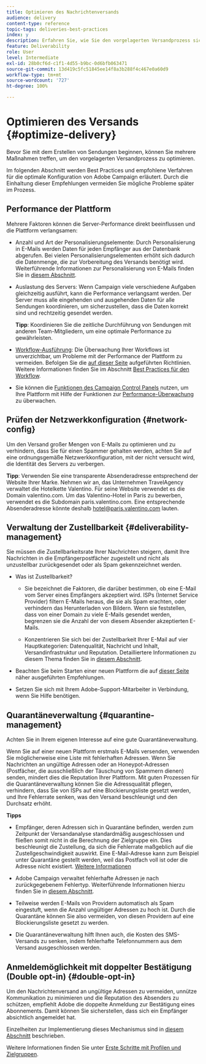 ```yaml
---
title: Optimieren des Nachrichtenversands
audience: delivery
content-type: reference
topic-tags: deliveries-best-practices
index: y
description: Erfahren Sie, wie Sie den vorgelagerten Versandprozess sichern und optimieren.
feature: Deliverability
role: User
level: Intermediate
exl-id: 28b0cf6d-c1f1-4d55-b9bc-0d6bfb063471
source-git-commit: 13d419c5fc51845ee14f8a3b288f4c467e0a60d9
workflow-type: tm+mt
source-wordcount: '727'
ht-degree: 100%

---
```


# Optimieren des Versands {#optimize-delivery}

Bevor Sie mit dem Erstellen von Sendungen beginnen, können Sie mehrere Maßnahmen treffen, um den vorgelagerten Versandprozess zu optimieren.

Im folgenden Abschnitt werden Best Practices und empfohlene Verfahren für die optimale Konfiguration von Adobe Campaign erläutert. Durch die Einhaltung dieser Empfehlungen vermeiden Sie mögliche Probleme später im Prozess.

## Performance der Plattform

Mehrere Faktoren können die Server-Performance direkt beeinflussen und die Plattform verlangsamen:

* Anzahl und Art der Personalisierungselemente: Durch Personalisierung in E-Mails werden Daten für jeden Empfänger aus der Datenbank abgerufen. Bei vielen Personalisierungselementen erhöht sich dadurch die Datenmenge, die zur Vorbereitung des Versands benötigt wird.  Weiterführende Informationen zur Personalisierung von E-Mails finden Sie in [diesem Abschnitt](../../designing/using/personalization.md).

* Auslastung des Servers: Wenn Campaign viele verschiedene Aufgaben gleichzeitig ausführt, kann die Performance verlangsamt werden. Der Server muss alle eingehenden und ausgehenden Daten für alle Sendungen koordinieren, um sicherzustellen, dass die Daten korrekt sind und rechtzeitig gesendet werden.

  **Tipp**: Koordinieren Sie die zeitliche Durchführung von Sendungen mit anderen Team-Mitgliedern, um eine optimale Performance zu gewährleisten.

* [Workflow-Ausführung](../../automating/using/about-workflow-execution.md): Die Überwachung Ihrer Workflows ist unverzichtbar, um Probleme mit der Performance der Plattform zu vermeiden. Befolgen Sie die [auf dieser Seite](../../automating/using/monitoring-workflow-execution.md) aufgeführten Richtlinien. Weitere Informationen finden Sie im Abschnitt [Best Practices für den Workflow](../../automating/using/best-practices-workflows.md).

* Sie können die [Funktionen des Campaign Control Panels](https://experienceleague.adobe.com/docs/control-panel/using/discover-control-panel/key-features.html?lang=de) nutzen, um Ihre Plattform mit Hilfe der Funktionen zur [Performance-Überwachung](https://experienceleague.adobe.com/docs/control-panel/using/performance-monitoring/about-performance-monitoring.html?lang=de) zu überwachen.

## Prüfen der Netzwerkkonfiguration {#network-config}

Um den Versand großer Mengen von E-Mails zu optimieren und zu verhindern, dass Sie für einen Spammer gehalten werden, achten Sie auf eine ordnungsgemäße Netzwerkkonfiguration, mit der nicht versucht wird, die Identität des Servers zu verbergen.

**Tipp**: Verwenden Sie eine transparente Absenderadresse entsprechend der Website Ihrer Marke. Nehmen wir an, das Unternehmen TravelAgency verwaltet die Hotelkette Valentino. Für seine Website verwendet es die Domain valentino.com. Um das Valentino-Hotel in Paris zu bewerben, verwendet es die Subdomain paris.valentino.com. Eine entsprechende Absenderadresse könnte deshalb hotel@paris.valentino.com lauten.

## Verwaltung der Zustellbarkeit {#deliverability-management}

Sie müssen die Zustellbarkeitsrate Ihrer Nachrichten steigern, damit Ihre Nachrichten in die Empfängerpostfächer zugestellt und nicht als unzustellbar zurückgesendet oder als Spam gekennzeichnet werden.

* Was ist Zustellbarkeit?

   * Sie bezeichnet die Faktoren, die darüber bestimmen, ob eine E-Mail vom Server eines Empfängers akzeptiert wird. ISPs (Internet Service Provider) filtern E-Mails heraus, die sie als Spam erachten, oder verhindern das Herunterladen von Bildern. Wenn sie feststellen, dass von einer Domain zu viele E-Mails gesendet werden, begrenzen sie die Anzahl der von diesem Absender akzeptierten E-Mails.

   * Konzentrieren Sie sich bei der Zustellbarkeit Ihrer E-Mail auf vier Hauptkategorien: Datenqualität, Nachricht und Inhalt, Versandinfrastruktur und Reputation. Detailliertere Informationen zu diesem Thema finden Sie in [diesem Abschnitt](../../sending/using/about-deliverability.md).

* Beachten Sie beim Starten einer neuen Plattform die auf [dieser Seite](https://experienceleague.adobe.com/docs/deliverability-learn/deliverability-best-practice-guide/transition-process/switching-email-platforms.html?lang=de#transition-process) näher ausgeführten Empfehlungen.

* Setzen Sie sich mit Ihrem Adobe-Support-Mitarbeiter in Verbindung, wenn Sie Hilfe benötigen.

## Quarantäneverwaltung {#quarantine-management}

Achten Sie in Ihrem eigenen Interesse auf eine gute Quarantäneverwaltung.

Wenn Sie auf einer neuen Plattform erstmals E-Mails versenden, verwenden Sie möglicherweise eine Liste mit fehlerhaften Adressen. Wenn Sie Nachrichten an ungültige Adressen oder an Honeypot-Adressen (Postfächer, die ausschließlich der Täuschung von Spammern dienen) senden, mindert dies die Reputation Ihrer Plattform. Mit guten Prozessen für die Quarantäneverwaltung können Sie die Adressqualität pflegen, verhindern, dass Sie von ISPs auf eine Blockierungsliste gesetzt werden, und Ihre Fehlerrate senken, was den Versand beschleunigt und den Durchsatz erhöht.

**Tipps**

* Empfänger, deren Adressen sich in Quarantäne befinden, werden zum Zeitpunkt der Versandanalyse standardmäßig ausgeschlossen und fließen somit nicht in die Berechnung der Zielgruppe ein. Dies beschleunigt die Zustellung, da sich die Fehlerrate maßgeblich auf die Zustellgeschwindigkeit auswirkt. Eine E-Mail-Adresse kann zum Beispiel unter Quarantäne gestellt werden, weil das Postfach voll ist oder die Adresse nicht existiert. [Weitere Informationen](../../sending/using/understanding-quarantine-management.md#identifying-quarantined-addresses)

* Adobe Campaign verwaltet fehlerhafte Adressen je nach zurückgegebenem Fehlertyp. Weiterführende Informationen hierzu finden Sie in [diesem Abschnitt](../../sending/using/understanding-quarantine-management.md).

* Teilweise werden E-Mails von Providern automatisch als Spam eingestuft, wenn die Anzahl ungültiger Adressen zu hoch ist. Durch die Quarantäne können Sie also vermeiden, von diesen Providern auf eine Blockierungsliste gesetzt zu werden.

* Die Quarantäneverwaltung hilft Ihnen auch, die Kosten des SMS-Versands zu senken, indem fehlerhafte Telefonnummern aus dem Versand ausgeschlossen werden.

## Anmeldemöglichkeit mit doppelter Bestätigung (Double opt-in) {#double-opt-in}

Um den Nachrichtenversand an ungültige Adressen zu vermeiden, unnütze Kommunikation zu minimieren und die Reputation des Absenders zu schützen, empfiehlt Adobe die doppelte Anmeldung zur Bestätigung eines Abonnements. Damit können Sie sicherstellen, dass sich ein Empfänger absichtlich angemeldet hat.

Einzelheiten zur Implementierung dieses Mechanismus sind in [diesem Abschnitt](../../audiences/using/about-opt-in-and-opt-out-in-campaign.md) beschrieben.

Weitere Informationen finden Sie unter [Erste Schritte mit Profilen und Zielgruppen](../../audiences/using/get-started-profiles-and-audiences.md).
